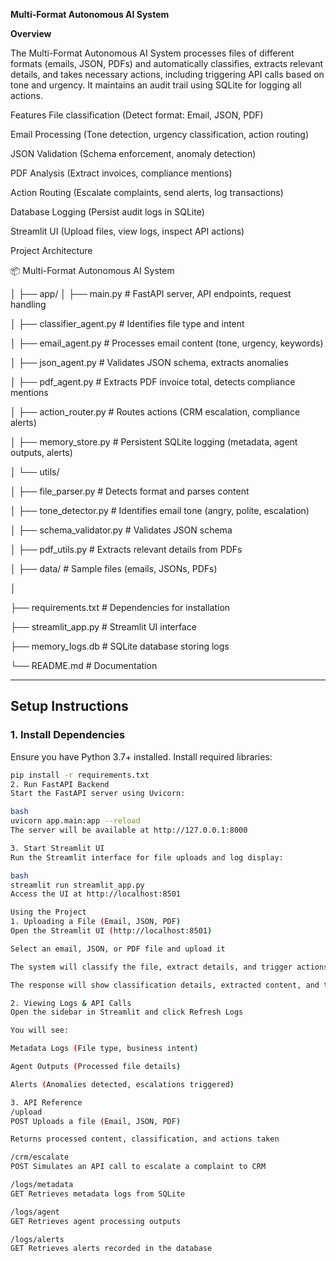 **Multi-Format Autonomous AI System**

**Overview**

The Multi-Format Autonomous AI System processes files of different formats (emails, JSON, PDFs) and automatically classifies, extracts relevant details, and takes necessary actions, including triggering API calls based on tone and urgency. It maintains an audit trail using SQLite for logging all actions.

Features
File classification (Detect format: Email, JSON, PDF)

Email Processing (Tone detection, urgency classification, action routing)

JSON Validation (Schema enforcement, anomaly detection)

PDF Analysis (Extract invoices, compliance mentions)

Action Routing (Escalate complaints, send alerts, log transactions)

Database Logging (Persist audit logs in SQLite)

Streamlit UI (Upload files, view logs, inspect API actions)

Project Architecture

📦 Multi-Format Autonomous AI System

│
├── app/
│   ├── main.py               # FastAPI server, API endpoints, request handling

│   ├── classifier_agent.py   # Identifies file type and intent

│   ├── email_agent.py        # Processes email content (tone, urgency, keywords)

│   ├── json_agent.py         # Validates JSON schema, extracts anomalies

│   ├── pdf_agent.py          # Extracts PDF invoice total, detects compliance mentions

│   ├── action_router.py      # Routes actions (CRM escalation, compliance alerts)

│   ├── memory_store.py       # Persistent SQLite logging (metadata, agent outputs, alerts)

│   └── utils/

│       ├── file_parser.py    # Detects format and parses content

│       ├── tone_detector.py  # Identifies email tone (angry, polite, escalation)

│       ├── schema_validator.py  # Validates JSON schema

│       ├── pdf_utils.py      # Extracts relevant details from PDFs

│
├── data/                     # Sample files (emails, JSONs, PDFs)

│

├── requirements.txt          # Dependencies for installation

├── streamlit_app.py          # Streamlit UI interface

├── memory_logs.db            # SQLite database storing logs

└── README.md                 # Documentation

---

## Setup Instructions

### 1. Install Dependencies
Ensure you have Python 3.7+ installed. Install required libraries:
```bash
pip install -r requirements.txt
2. Run FastAPI Backend
Start the FastAPI server using Uvicorn:

bash
uvicorn app.main:app --reload
The server will be available at http://127.0.0.1:8000

3. Start Streamlit UI
Run the Streamlit interface for file uploads and log display:

bash
streamlit run streamlit_app.py
Access the UI at http://localhost:8501

Using the Project
1. Uploading a File (Email, JSON, PDF)
Open the Streamlit UI (http://localhost:8501)

Select an email, JSON, or PDF file and upload it

The system will classify the file, extract details, and trigger actions if required

The response will show classification details, extracted content, and triggered API calls

2. Viewing Logs & API Calls
Open the sidebar in Streamlit and click Refresh Logs

You will see:

Metadata Logs (File type, business intent)

Agent Outputs (Processed file details)

Alerts (Anomalies detected, escalations triggered)

3. API Reference
/upload
POST Uploads a file (Email, JSON, PDF)

Returns processed content, classification, and actions taken

/crm/escalate
POST Simulates an API call to escalate a complaint to CRM

/logs/metadata
GET Retrieves metadata logs from SQLite

/logs/agent
GET Retrieves agent processing outputs

/logs/alerts
GET Retrieves alerts recorded in the database
